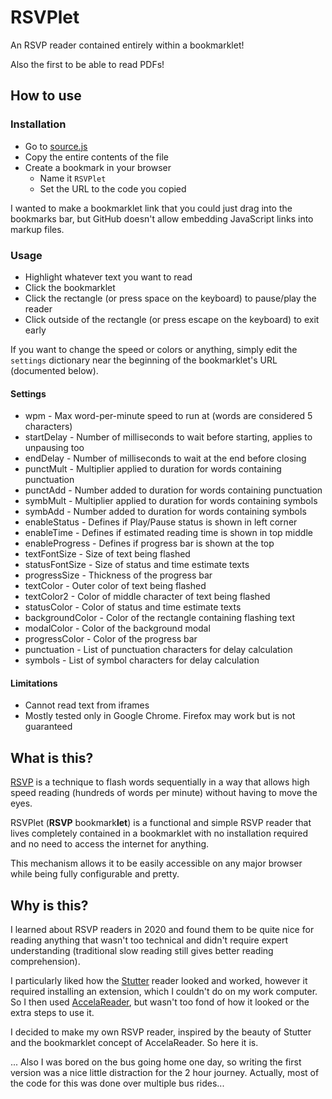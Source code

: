 # RSVPlet

An RSVP reader contained entirely within a bookmarklet!

Also the first to be able to read PDFs!

## How to use

### Installation

- Go to [source.js](source.js)
- Copy the entire contents of the file
- Create a bookmark in your browser
  - Name it `RSVPlet`
  - Set the URL to the code you copied

I wanted to make a bookmarklet link that you could just drag into the bookmarks
bar, but GitHub doesn't allow embedding JavaScript links into markup files.

### Usage

- Highlight whatever text you want to read
- Click the bookmarklet
- Click the rectangle (or press space on the keyboard) to pause/play the reader
- Click outside of the rectangle (or press escape on the keyboard) to exit early

If you want to change the speed or colors or anything, simply edit the
`settings` dictionary near the beginning of the bookmarklet's URL
(documented below).

#### Settings

 - wpm <Num> - Max word-per-minute speed to run at (words are considered 5 characters)
 - startDelay <Num> - Number of milliseconds to wait before starting, applies to unpausing too
 - endDelay <Num> - Number of milliseconds to wait at the end before closing
 - punctMult <Num> - Multiplier applied to duration for words containing punctuation
 - punctAdd <Num> - Number added to duration for words containing punctuation
 - symbMult <Num> - Multiplier applied to duration for words containing symbols
 - symbAdd <Num> - Number added to duration for words containing symbols
 - enableStatus <Bool> - Defines if Play/Pause status is shown in left corner
 - enableTime <Bool> - Defines if estimated reading time is shown in top middle
 - enableProgress <Bool> - Defines if progress bar is shown at the top
 - textFontSize <Str> - Size of text being flashed
 - statusFontSize <Str> - Size of status and time estimate texts
 - progressSize <Str> - Thickness of the progress bar
 - textColor <Str> - Outer color of text being flashed
 - textColor2 <Str> - Color of middle character of text being flashed
 - statusColor <Str> - Color of status and time estimate texts
 - backgroundColor <Str> - Color of the rectangle containing flashing text
 - modalColor <Str> - Color of the background modal
 - progressColor <Str> - Color of the progress bar
 - punctuation <Str> - List of punctuation characters for delay calculation
 - symbols <Str> - List of symbol characters for delay calculation

#### Limitations

- Cannot read text from iframes
- Mostly tested only in Google Chrome. Firefox may work but is not guaranteed

## What is this?

[RSVP](https://en.wikipedia.org/wiki/Rapid_serial_visual_presentation) is a
technique to flash words sequentially in a way that allows high speed reading
(hundreds of words per minute) without having to move the eyes.

RSVPlet (**RSVP** bookmark**let**) is a functional and simple RSVP reader that
lives completely contained in a bookmarklet with no installation required and
no need to access the internet for anything.

This mechanism allows it to be easily accessible on any major browser while
being fully configurable and pretty.

## Why is this?

I learned about RSVP readers in 2020 and found them to be quite nice for
reading anything that wasn't too technical and didn't require expert
understanding (traditional slow reading still gives better reading
comprehension).

I particularly liked how the
[Stutter](https://github.com/jamestomasino/stutter) reader looked and worked,
however it required installing an extension, which I couldn't do on my work
computer. So I then used [AccelaReader](https://accelareader.com/), but wasn't
too fond of how it looked or the extra steps to use it.

I decided to make my own RSVP reader, inspired by the beauty of Stutter and the
bookmarklet concept of AccelaReader. So here it is.

... Also I was bored on the bus going home one day, so writing the first version
was a nice little distraction for the 2 hour journey. Actually, most of the code
for this was done over multiple bus rides...
